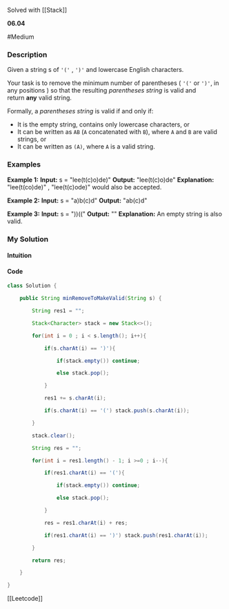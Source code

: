 Solved with [[Stack]]

**06.04**

#Medium 

### Description

Given a string s of `'('` , `')'` and lowercase English characters.

Your task is to remove the minimum number of parentheses ( `'('` or `')'`, in any positions ) so that the resulting _parentheses string_ is valid and return **any** valid string.

Formally, a _parentheses string_ is valid if and only if:

- It is the empty string, contains only lowercase characters, or
- It can be written as `AB` (`A` concatenated with `B`), where `A` and `B` are valid strings, or
- It can be written as `(A)`, where `A` is a valid string.

### Examples

**Example 1:**
	**Input:** s = "lee(t(c)o)de)"
	**Output:** "lee(t(c)o)de"
	**Explanation:** "lee(t(co)de)" , "lee(t(c)ode)" would also be accepted.

**Example 2:**
	**Input:** s = "a)b(c)d"
	**Output:** "ab(c)d"

**Example 3:**
	**Input:** s = "))(("
	**Output:** ""
	**Explanation:** An empty string is also valid.

### My Solution
#### Intuition


#### Code


```Java
class Solution {

    public String minRemoveToMakeValid(String s) {

        String res1 = "";

        Stack<Character> stack = new Stack<>();

        for(int i = 0 ; i < s.length(); i++){

            if(s.charAt(i) == ')'){

                if(stack.empty()) continue;

                else stack.pop();

            }

            res1 += s.charAt(i);

            if(s.charAt(i) == '(') stack.push(s.charAt(i));

        }

        stack.clear();

        String res = "";

        for(int i = res1.length() - 1; i >=0 ; i--){

            if(res1.charAt(i) == '('){

                if(stack.empty()) continue;

                else stack.pop();

            }

            res = res1.charAt(i) + res;

            if(res1.charAt(i) == ')') stack.push(res1.charAt(i));

        }

        return res;

    }

}
```


[[Leetcode]]